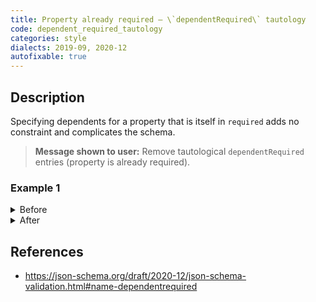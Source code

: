 ```yaml
---
title: Property already required – \`dependentRequired\` tautology
code: dependent_required_tautology
categories: style
dialects: 2019-09, 2020-12
autofixable: true
---
```


## Description
Specifying dependents for a property that is itself in `required` adds no constraint and complicates the schema.

> **Message shown to user:**
> Remove tautological `dependentRequired` entries (property is already required).

### Example 1
<details><summary>Before</summary>

```json
{
  "type": "object",
  "required": [
    "meta"
  ],
  "dependentRequired": {
    "meta": [
      "data"
    ]
  }
}
```
</details>

<details><summary>After</summary>

```json
{
  "type": "object",
  "required": [
    "meta",
    "data"
  ]
}
```
</details>

## References
* <https://json-schema.org/draft/2020-12/json-schema-validation.html#name-dependentrequired>
